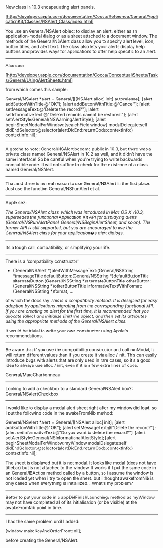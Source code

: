 New class in 10.3 encapsulating alert panels.


[http://developer.apple.com/documentation/Cocoa/Reference/General/ApplicationKit/Classes/NSAlert_Class/index.html]

You use an General/NSAlert object to display an alert, either as an application-modal dialog or as a sheet attached to a document window. The methods of the General/NSAlert class allow you to specify alert level, icon, button titles, and alert text. The class also lets your alerts display help buttons and provides ways for applications to offer help specific to an alert.

----

Also see:

[http://developer.apple.com/documentation/Cocoa/Conceptual/Sheets/Tasks/General/UsingAlertSheets.html]

from which comes this sample:

    
General/NSAlert *alert = General/[[[NSAlert alloc] init] autorelease];
[alert addButtonWithTitle:@"OK"];
[alert addButtonWithTitle:@"Cancel"];
[alert setMessageText:@"Delete the record?"];
[alert setInformativeText:@"Deleted records cannot be restored."];
[alert setAlertStyle:General/NSWarningAlertStyle];
[alert beginSheetModalForWindow:[searchField window] modalDelegate:self didEndSelector:@selector(alertDidEnd:returnCode:contextInfo:) contextInfo:nil];


----

A gotcha to note:  General/NSAlert became public in 10.3, but there was a private class named General/NSAlert in 10.2 as well, and it didn't have the same interface!  So be careful when you're trying to write backwards compatible code.  It will not suffice to check for the existence of a class named General/NSAlert.

----

That and there is no real reason to use General/NSAlert in the first place. Just use the function General/NSRunAlert et al.

----

Apple sez:

*The General/NSAlert class, which was introduced in Mac OS X v10.3, supersedes the functional Application Kit API for displaying alerts (General/NSRunAlertPanel, General/NSBeginAlertSheet, and so on). The former API is still supported, but you are encouraged to use the General/NSAlert class for your application�s alert dialogs.*

----

Its a tough call, compatibility, or simplifying your life.

----

There is a 'compatibility constructor'

    
+ (General/NSAlert *)alertWithMessageText:(General/NSString *)messageTitle
                    defaultButton:(General/NSString *)defaultButtonTitle
                  alternateButton:(General/NSString *)alternateButtonTitle
                      otherButton:(General/NSString *)otherButtonTitle
        informativeTextWithFormat:(General/NSString *)format, ...


of which the docs say *This is a compatibility method. It is designed for easy adoption by applications migrating from the corresponding functional API. If you are creating an alert for the first time, it is recommended that you allocate (alloc) and initialize (init) the object, and then set its attributes using the appropriate methods of the General/NSAlert class.*

It would be trivial to write your own constructor using Apple's recommendations.

----

Be aware that if you use the compatibility constructor and call runModal, it will return different values than if you create it via alloc / init. This can easily introduce bugs with alerts that are only used in rare cases, so it's a good idea to always use alloc / init, even if it is a few extra lines of code.

General/MarcCharbonneau


----
Looking to add a checkbox to a standard General/NSAlert box?: General/NSAlertCheckbox


----
I would like to display a modal alert sheet right after my window did load. so I put the following code in the awakeFromNib method:
    
General/NSAlert *alert = General/[[NSAlert alloc] init];
    [alert addButtonWithTitle:@"OK"];
    [alert setMessageText:@"Delete the record?"];
    [alert setInformativeText:@"Do you want to delete the record?"];
    [alert setAlertStyle:General/NSInformationalAlertStyle];
    [alert beginSheetModalForWindow:myWindow modalDelegate:self didEndSelector:@selector(alertDidEnd:returnCode:contextInfo:) contextInfo:nil];

The sheet is displayed but it is not modal. It looks like modal (does not have titlebar) but is not attached to the window.
It works if I put the same code in an General/IBAction method called by a button, so i assume the window is not loaded yet when i try to open the sheet. but i thought awakefromNib is only called when everything is initiallized...
What's my problem?

----
Better to put your code in a appDidFinishLaunching: method as myWindow may not have completed all of its initialisation (or be visible) at the awakeFromNib point in time.

----
I had the same problem until I added:

[window makeKeyAndOrderFront: nil];

before creating the General/NSAlert.